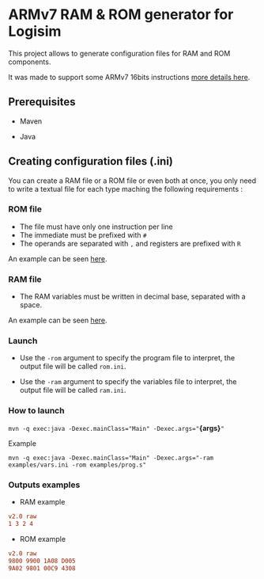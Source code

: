 # ARMv7 RAM & ROM generator for Logisim

This project allows to generate configuration files for RAM and ROM components.

It was made to support some ARMv7 16bits instructions [more details here](doc/instructions.md).

## Prerequisites

* Maven

* Java

## Creating configuration files (.ini)

You can create a RAM file or a ROM file or even both at once, you only need to write a textual file for each type maching the following requirements :

### ROM file

* The file must have only one instruction per line
* The immediate must be prefixed with `#`
* The operands are separated with `,` and registers are prefixed with `R`

An example can be seen [here](examples/prog.s).

### RAM file

* The RAM variables must be written in decimal base, separated with a space.

An example can be seen [here](examples/vars.ini).

### Launch

* Use the `-rom` argument to specify the program file to interpret, the output file will be called `rom.ini`.

* Use the `-ram` argument to specify the variables file to interpret, the output file will be called `ram.ini`.

### How to launch

`mvn -q exec:java -Dexec.mainClass="Main" -Dexec.args="`**{args}**`"`

Example

`mvn -q exec:java -Dexec.mainClass="Main" -Dexec.args="-ram examples/vars.ini -rom examples/prog.s"`

### Outputs examples

* RAM example

```ini
v2.0 raw
1 3 2 4
```

* ROM example

```ini
v2.0 raw
9800 9900 1A08 D005
9A02 9801 00C9 4308
```